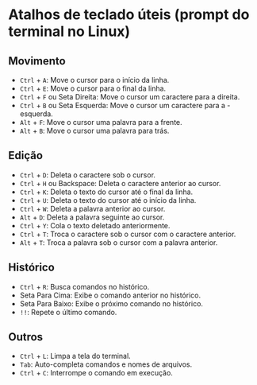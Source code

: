 # Atalhos de teclado úteis (prompt do terminal no Linux)

## Movimento

- `Ctrl` + `A`: Move o cursor para o início da linha.
- `Ctrl` + `E`: Move o cursor para o final da linha.
- `Ctrl` + `F` ou Seta Direita: Move o cursor um caractere para a direita.
- `Ctrl` + `B` ou Seta Esquerda: Move o cursor um caractere para a - esquerda.
- `Alt` + `F`: Move o cursor uma palavra para a frente.
- `Alt` + `B`: Move o cursor uma palavra para trás.

## Edição

- `Ctrl` + `D`: Deleta o caractere sob o cursor.
- `Ctrl` + `H` ou Backspace: Deleta o caractere anterior ao cursor.
- `Ctrl` + `K`: Deleta o texto do cursor até o final da linha.
- `Ctrl` + `U`: Deleta o texto do cursor até o início da linha.
- `Ctrl` + `W`: Deleta a palavra anterior ao cursor.
- `Alt` + `D`: Deleta a palavra seguinte ao cursor.
- `Ctrl` + `Y`: Cola o texto deletado anteriormente.
- `Ctrl` + `T`: Troca o caractere sob o cursor com o caractere anterior.
- `Alt` + `T`: Troca a palavra sob o cursor com a palavra anterior.

## Histórico

- `Ctrl` + `R`: Busca comandos no histórico.
- Seta Para Cima: Exibe o comando anterior no histórico.
- Seta Para Baixo: Exibe o próximo comando no histórico.
- `!!`: Repete o último comando.

## Outros

- `Ctrl` + `L`: Limpa a tela do terminal.
- `Tab`: Auto-completa comandos e nomes de arquivos.
- `Ctrl` + `C`: Interrompe o comando em execução.
